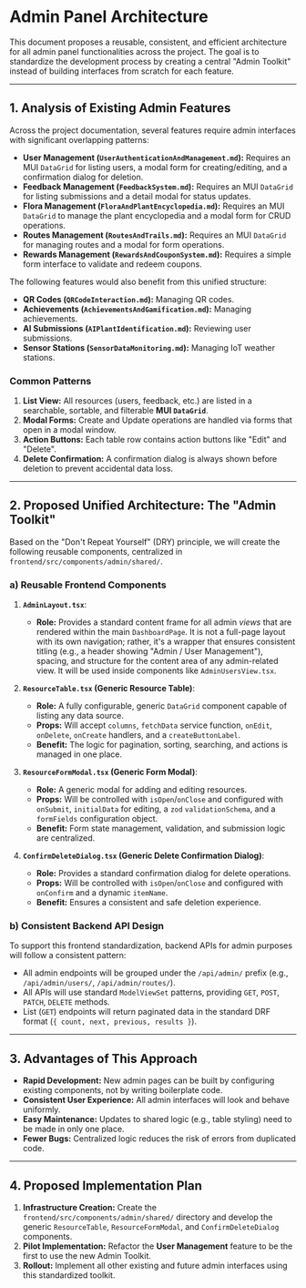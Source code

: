 # Admin Panel Architecture

This document proposes a reusable, consistent, and efficient architecture for all admin panel functionalities across the project. The goal is to standardize the development process by creating a central "Admin Toolkit" instead of building interfaces from scratch for each feature.

---

## 1. Analysis of Existing Admin Features

Across the project documentation, several features require admin interfaces with significant overlapping patterns:

- **User Management (`UserAuthenticationAndManagement.md`):** Requires an MUI `DataGrid` for listing users, a modal form for creating/editing, and a confirmation dialog for deletion.
- **Feedback Management (`FeedbackSystem.md`):** Requires an MUI `DataGrid` for listing submissions and a detail modal for status updates.
- **Flora Management (`FloraAndPlantEncyclopedia.md`):** Requires an MUI `DataGrid` to manage the plant encyclopedia and a modal form for CRUD operations.
- **Routes Management (`RoutesAndTrails.md`):** Requires an MUI `DataGrid` for managing routes and a modal for form operations.
- **Rewards Management (`RewardsAndCouponSystem.md`):** Requires a simple form interface to validate and redeem coupons.

The following features would also benefit from this unified structure:

- **QR Codes (`QRCodeInteraction.md`):** Managing QR codes.
- **Achievements (`AchievementsAndGamification.md`):** Managing achievements.
- **AI Submissions (`AIPlantIdentification.md`):** Reviewing user submissions.
- **Sensor Stations (`SensorDataMonitoring.md`):** Managing IoT weather stations.

### Common Patterns

1.  **List View:** All resources (users, feedback, etc.) are listed in a searchable, sortable, and filterable **MUI `DataGrid`**.
2.  **Modal Forms:** Create and Update operations are handled via forms that open in a modal window.
3.  **Action Buttons:** Each table row contains action buttons like "Edit" and "Delete".
4.  **Delete Confirmation:** A confirmation dialog is always shown before deletion to prevent accidental data loss.

---

## 2. Proposed Unified Architecture: The "Admin Toolkit"

Based on the "Don't Repeat Yourself" (DRY) principle, we will create the following reusable components, centralized in `frontend/src/components/admin/shared/`.

### a) Reusable Frontend Components

1.  **`AdminLayout.tsx`**:
    - **Role:** Provides a standard content frame for all admin _views_ that are rendered within the main `DashboardPage`. It is not a full-page layout with its own navigation; rather, it's a wrapper that ensures consistent titling (e.g., a header showing "Admin / User Management"), spacing, and structure for the content area of any admin-related view. It will be used inside components like `AdminUsersView.tsx`.

2.  **`ResourceTable.tsx` (Generic Resource Table)**:
    - **Role:** A fully configurable, generic `DataGrid` component capable of listing any data source.
    - **Props:** Will accept `columns`, `fetchData` service function, `onEdit`, `onDelete`, `onCreate` handlers, and a `createButtonLabel`.
    - **Benefit:** The logic for pagination, sorting, searching, and actions is managed in one place.

3.  **`ResourceFormModal.tsx` (Generic Form Modal)**:
    - **Role:** A generic modal for adding and editing resources.
    - **Props:** Will be controlled with `isOpen`/`onClose` and configured with `onSubmit`, `initialData` for editing, a `zod` `validationSchema`, and a `formFields` configuration object.
    - **Benefit:** Form state management, validation, and submission logic are centralized.

4.  **`ConfirmDeleteDialog.tsx` (Generic Delete Confirmation Dialog)**:
    - **Role:** Provides a standard confirmation dialog for delete operations.
    - **Props:** Will be controlled with `isOpen`/`onClose` and configured with `onConfirm` and a dynamic `itemName`.
    - **Benefit:** Ensures a consistent and safe deletion experience.

### b) Consistent Backend API Design

To support this frontend standardization, backend APIs for admin purposes will follow a consistent pattern:

- All admin endpoints will be grouped under the `/api/admin/` prefix (e.g., `/api/admin/users/`, `/api/admin/routes/`).
- All APIs will use standard `ModelViewSet` patterns, providing `GET`, `POST`, `PATCH`, `DELETE` methods.
- List (`GET`) endpoints will return paginated data in the standard DRF format (`{ count, next, previous, results }`).

---

## 3. Advantages of This Approach

- **Rapid Development:** New admin pages can be built by configuring existing components, not by writing boilerplate code.
- **Consistent User Experience:** All admin interfaces will look and behave uniformly.
- **Easy Maintenance:** Updates to shared logic (e.g., table styling) need to be made in only one place.
- **Fewer Bugs:** Centralized logic reduces the risk of errors from duplicated code.

---

## 4. Proposed Implementation Plan

1.  **Infrastructure Creation:** Create the `frontend/src/components/admin/shared/` directory and develop the generic `ResourceTable`, `ResourceFormModal`, and `ConfirmDeleteDialog` components.
2.  **Pilot Implementation:** Refactor the **User Management** feature to be the first to use the new Admin Toolkit.
3.  **Rollout:** Implement all other existing and future admin interfaces using this standardized toolkit.
